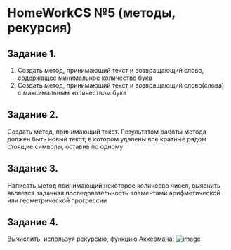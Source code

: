 # HomeWorkCS №5 (методы, рекурсия)
## Задание 1.
1. Создать метод, принимающий  текст и возвращающий слово, содержащее минимальное количество букв
2. Создать метод, принимающий  текст и возвращающий слово(слова) с максимальным количеством букв 
## Задание 2. 
Создать метод, принимающий текст. 
Результатом работы метода должен быть новый текст, в котором
удалены все кратные рядом стоящие символы, оставив по одному 
## Задание 3. 
Написать метод принимающий некоторое количесво чисел, выяснить является заданная последовательность элементами арифметической или геометрической прогрессии
## Задание 4.
Вычислить, используя рекурсию, функцию Аккермана:
![image](https://user-images.githubusercontent.com/80266891/111862801-757b6000-8979-11eb-8519-0e954f928c18.png)
